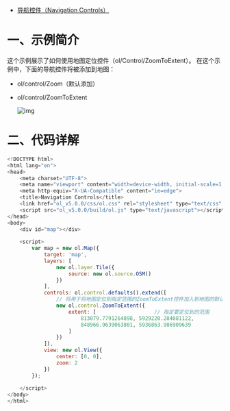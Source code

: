 - [导航控件（Navigation Controls）](https://blog.csdn.net/qq_35732147/article/details/85004796)

# 一、示例简介

这个示例展示了如何使用地图定位控件（ol/Control/ZoomToExtent）。
在这个示例中，下面的导航控件将被添加到地图：

- ol/control/Zoom（默认添加）
- ol/control/ZoomToExtent

   ![img](https://img-blog.csdnimg.cn/20181214154011972.png?x-oss-process=image/watermark,type_ZmFuZ3poZW5naGVpdGk,shadow_10,text_aHR0cHM6Ly9ibG9nLmNzZG4ubmV0L3FxXzM1NzMyMTQ3,size_16,color_FFFFFF,t_70)

# 二、代码详解

```js
<!DOCTYPE html>
<html lang="en">
<head>
    <meta charset="UTF-8">
    <meta name="viewport" content="width=device-width, initial-scale=1.0">
    <meta http-equiv="X-UA-Compatible" content="ie=edge">
    <title>Navigation Controls</title>
    <link href="ol_v5.0.0/css/ol.css" rel="stylesheet" type="text/css" />
    <script src="ol_v5.0.0/build/ol.js" type="text/javascript"></script>
</head>
<body>
    <div id="map"></div>
 
    <script>
        var map = new ol.Map({
            target: 'map',
            layers: [
                new ol.layer.Tile({
                    source: new ol.source.OSM()
                })
            ],
            controls: ol.control.defaults().extend([
                // 将用于将地图定位到指定范围的ZoomToExtent控件加入到地图的默认控件中
                new ol.control.ZoomToExtent({
                    extent: [                   // 指定要定位到的范围
                        813079.7791264898, 5929220.284081122,
                        848966.9639063801, 5936863.986909639
                    ]
                })
            ]),
            view: new ol.View({
                center: [0, 0],
                zoom: 2
            })
        });
 
    </script>
</body>
</html>
```
